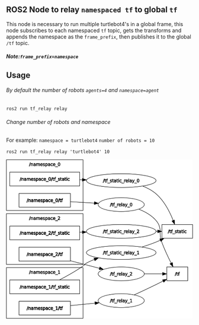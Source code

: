 ## ROS2 Node to relay `namespaced tf` to global `tf`

This node is necessary to run multiple turtlebot4's in a global frame, this node subscribes to each namespaced `tf` topic, gets the transforms and appends the namespace as the `frame_prefix`, then publishes it to the global `/tf` topic. 

##### Note:``frame_prefix=namespace`` 

## Usage
###### By default the number of robots `agents=4` and `namespace=agent`
````
ros2 run tf_relay relay
````
###### Change number of robots and namespace
For example: 
``namespace = turtlebot4``
``number of robots = 10``

````
ros2 run tf_relay relay 'turtlebot4' 10
````

![](./images/rosgraph.png)

